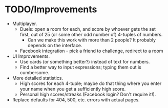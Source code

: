 # TODO/Improvements

- Multiplayer.
  - Duels: open a room for each, and score by whoever gets the set
  first, out of 25 (or some other odd number of) 4-tuples of numbers.
    - Can we make this work with more than 2 people? It probably depends on
      the interface.
  - Facebook integration - pick a friend to challenge, redirect to a room
- UI Improvements.
  - Use cards (or something better?) instead of text for numbers.
  - Find a better way to input expressions; typing them out is cumbersome. 
- More detailed statistics.
  - High scores for each 4-tuple; maybe do that thing where you enter your name
    when you get a sufficiently high score.
  - Personal high scores/streaks (Facebook login? Don't require it!).
- Replace defaults for 404, 500, etc. errors with actual pages.
